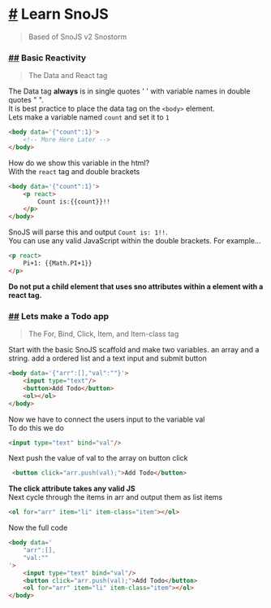 # [#](#lrn) Learn SnoJS

> Based of SnoJS v2 Snostorm

### [##](#bsic) Basic Reactivity

> The Data and React tag

The Data tag __always__ is in single quotes ' ' with variable names in double quotes " ".<br/>
It is best practice to place the data tag on the `<body>` element.<br/>
Lets make a variable named `count` and set it to `1`

```html
<body data='{"count":1}'>
	<!-- More Here Later -->
</body>
```
How do we show this variable in the html?<br/>
With the `react` tag and double brackets

```html
<body data='{"count":1}'>
	<p react>
		Count is:{{count}}!!
    </p>
</body>
```
SnoJS will parse this and output `Count is: 1!!`. <br/>
You can use any valid JavaScript within the double brackets. For example...
```html
<p react>
	Pi+1: {{Math.PI+1}}
</p>
``` 
__Do not put a child element that uses sno attributes within a element with a react tag.__

### [##](#todo) Lets make a Todo app

>  The For, Bind, Click, Item, and Item-class tag

Start with the basic SnoJS scaffold and make two variables. an array and a string.  add a ordered list and a text input and submit button
```html
<body data='{"arr":[],"val":""}'>
	<input type="text"/>
	<button>Add Todo</button>
	<ol></ol>
</body>
```

Now we have to connect the users input to the variable val<br/>
To do this we do 
```html
<input type="text" bind="val"/>
```
Next push the value of val to the array on button click
```html
 <button click="arr.push(val);">Add Todo</button>
```
__The click attribute takes any valid JS__<br/>
Next cycle through the items in arr and output them as list items
```html
<ol for="arr" item="li" item-class="item"></ol>
```
Now the full code

```html
<body data='
	"arr":[],
	"val:""
'>
	<input type="text" bind="val"/>
	<button click="arr.push(val);">Add Todo</button>
	<ol for="arr" item="li" item-class="item"></ol>
</body>
```
